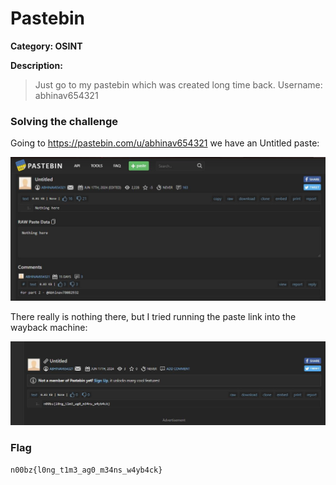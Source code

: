 # Pastebin

**Category: OSINT**

**Description:**

>Just go to my pastebin which was created long time back. Username: abhinav654321

### Solving the challenge

Going to https://pastebin.com/u/abhinav654321 we have an Untitled paste:

![The Paste](/images/Pastebin1.JPG)

There really is nothing there, but I tried running the paste link into the wayback machine:

![Wayback](/images/Pastebin2.JPG)


### Flag

```n00bz{l0ng_t1m3_ag0_m34ns_w4yb4ck}```
